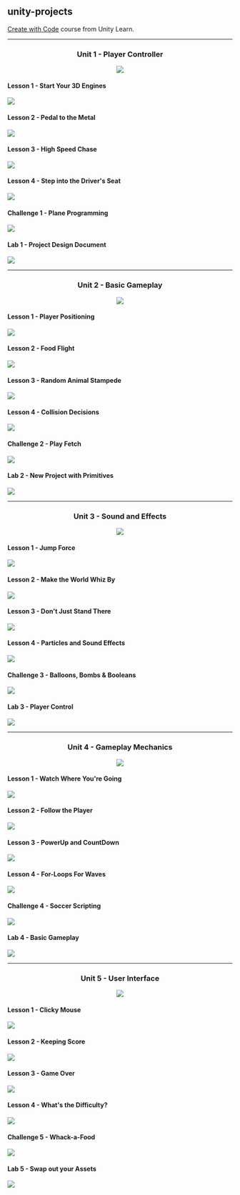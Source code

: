 ## unity-projects
[Create with Code](https://learn.unity.com/course/create-with-code?uv=2020.3) course from Unity Learn.

------------------------------------------------
### <p align="center"> Unit 1 - Player Controller </p>
<p align="center"> <img src=images/u1intro.jpg> </p> 

#### Lesson 1 - Start Your 3D Engines
<img src=images/u1l1.jpg>

#### Lesson 2 - Pedal to the Metal
<img src=images/u1l2.jpg>

#### Lesson 3 - High Speed Chase
<img src=images/u1l3.jpg>

#### Lesson 4 - Step into the Driver's Seat
<img src=images/u1l4.jpg>

#### Challenge 1 - Plane Programming
<img src=images/u1l5.jpg>

#### Lab 1 - Project Design Document
<img src=images/u1lab.jpg>

----------------------------------------------
### <p align="center"> Unit 2 - Basic Gameplay </p>
<p align="center"> <img src=images/u2intro.jpg> </p> 

#### Lesson 1 - Player Positioning
<img src=images/u2l1.jpg>

#### Lesson 2 - Food Flight
<img src=images/u2l2.jpg>

#### Lesson 3 - Random Animal Stampede
<img src=images/u2l3.jpg>

#### Lesson 4 - Collision Decisions
<img src=images/u2l4.jpg>

#### Challenge 2 - Play Fetch
<img src=images/u2l5.jpg>

#### Lab 2 - New Project with Primitives
<img src=images/u2lab.jpg>

----------------------------------------------
### <p align="center"> Unit 3 - Sound and Effects </p>
<p align="center"> <img src=images/u3intro.jpg> </p> 

#### Lesson 1 - Jump Force
<img src=images/u3l1.jpg>

#### Lesson 2 - Make the World Whiz By
<img src=images/u3l2.jpg>

#### Lesson 3 - Don't Just Stand There
<img src=images/u3l3.jpg>

#### Lesson 4 - Particles and Sound Effects
<img src=images/u3l4.jpg>

#### Challenge 3 - Balloons, Bombs & Booleans
<img src=images/u3l5.jpg>

#### Lab 3 - Player Control
<img src=images/u3lab.jpg>

----------------------------------------------
### <p align="center"> Unit 4 -  Gameplay Mechanics </p>
<p align="center"> <img src=images/u4intro.jpg> </p> 

#### Lesson 1 - Watch Where You're Going
<img src=images/u4l1.jpg>

#### Lesson 2 - Follow the Player
<img src=images/u4l2.jpg>

#### Lesson 3 - PowerUp and CountDown
<img src=images/u4l3.jpg>

#### Lesson 4 - For-Loops For Waves
<img src=images/u4l4.jpg>

#### Challenge 4 - Soccer Scripting
<img src=images/u4l5.jpg>

#### Lab 4 - Basic Gameplay
<img src=images/u4lab.jpg>

----------------------------------------------
### <p align="center"> Unit 5 - User Interface </p>
<p align="center"> <img src=images/u5intro.jpg> </p> 

#### Lesson 1 - Clicky Mouse
<img src=images/u5l1.jpg>

#### Lesson 2 - Keeping Score
<img src=images/u5l2.jpg>

#### Lesson 3 - Game Over
<img src=images/u5l3.jpg>

#### Lesson 4 - What's the Difficulty?
<img src=images/u5l4.jpg>

#### Challenge 5 - Whack-a-Food
<img src=images/u5l5.jpg>

#### Lab 5 - Swap out your Assets
<img src=images/u5lab.jpg>

